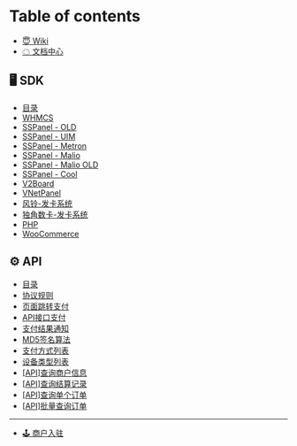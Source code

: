 # Table of contents

* [😇 Wiki](README.md)
* [☁ 文档中心](wen-dang-zhong-xin.md)

## 🖥 SDK

* [目录](sdk/mu-lu.md)
* [WHMCS](sdk/whmcs.md)
* [SSPanel - OLD](sdk/sspanel-old.md)
* [SSPanel - UIM](sdk/sspanel-uim.md)
* [SSPanel - Metron](sdk/sspanel-metron.md)
* [SSPanel - Malio](sdk/sspanel-malio.md)
* [SSPanel - Malio OLD](sdk/sspanel-malio-old.md)
* [SSPanel - Cool](sdk/sspanel-cool.md)
* [V2Board](sdk/v2board.md)
* [VNetPanel](sdk/vnetpanel.md)
* [风铃-发卡系统](sdk/feng-ling-fa-ka-xi-tong.md)
* [独角数卡-发卡系统](sdk/du-jiao-shu-ka-fa-ka-xi-tong.md)
* [PHP](sdk/php.md)
* [WooCommerce](sdk/woocommerce.md)

## ⚙ API

* [目录](api/mu-lu.md)
* [协议规则](api/xie-yi-gui-ze.md)
* [页面跳转支付](api/ye-mian-tiao-zhuan-zhi-fu.md)
* [API接口支付](api/api-jie-kou-zhi-fu.md)
* [支付结果通知](api/zhi-fu-jie-guo-tong-zhi.md)
* [MD5签名算法](api/md5-qian-ming-suan-fa.md)
* [支付方式列表](api/zhi-fu-fang-shi-lie-biao.md)
* [设备类型列表](api/she-bei-lei-xing-lie-biao.md)
* [\[API\]查询商户信息](api/api-cha-xun-shang-hu-xin-xi.md)
* [\[API\]查询结算记录](api/api-cha-xun-jie-suan-ji-lu.md)
* [\[API\]查询单个订单](api/api-cha-xun-dan-ge-ding-dan.md)
* [\[API\]批量查询订单](api/api-pi-liang-cha-xun-ding-dan.md)

***

* [🕹 商户入驻](shang-hu-ru-zhu.md)

